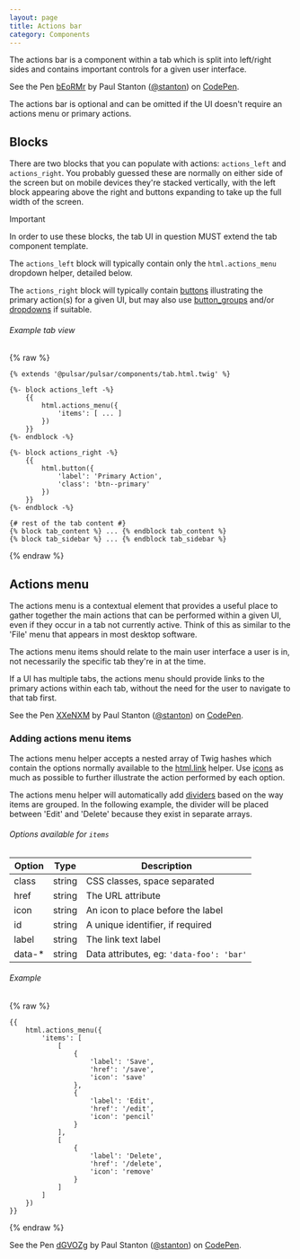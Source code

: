 ```yaml
---
layout: page
title: Actions bar
category: Components
---
```


The actions bar is a component within a tab which is split into left/right sides and contains important controls for a given user interface.

<p data-height="90" data-theme-id="24005" data-slug-hash="bEoRMr" data-default-tab="result" data-user="stanton" class='codepen'>See the Pen <a href='http://codepen.io/stanton/pen/bEoRMr/'>bEoRMr</a> by Paul Stanton (<a href='http://codepen.io/stanton'>@stanton</a>) on <a href='http://codepen.io'>CodePen</a>.</p>
<script async src="//assets.codepen.io/assets/embed/ei.js"></script>

The actions bar is optional and can be omitted if the UI doesn't require  an actions menu or primary actions.

## Blocks

There are two blocks that you can populate with actions: `actions_left` and `actions_right`. You probably guessed these are normally on either side of the screen but on mobile devices they're stacked vertically, with the left block appearing above the right and buttons expanding to take up the full width of the screen.

<div class="panel panel--info">
    <div class="panel__title">
        <i class="icon-info-sign"></i> Important
    </div>
    <div class="panel__body">
        <p>In order to use these blocks, the tab UI in question MUST extend the tab component template.</p>
    </div>
</div>

The `actions_left` block will typically contain only the `html.actions_menu` dropdown helper, detailed below.

The `actions_right` block will typically contain [buttons](button.md) illustrating the primary action(s) for a given UI, but may also use [button_groups](button_group.md) and/or [dropdowns](button_dropdown.md) if suitable.

###### Example tab view

{% raw %}
```twig
{% extends '@pulsar/pulsar/components/tab.html.twig' %}

{%- block actions_left -%}
    {{
        html.actions_menu({
            'items': [ ... ]
        })
    }}
{%- endblock -%}

{%- block actions_right -%}
    {{
        html.button({
            'label': 'Primary Action',
            'class': 'btn--primary'
        })
    }}
{%- endblock -%}

{# rest of the tab content #}
{% block tab_content %} ... {% endblock tab_content %}
{% block tab_sidebar %} ... {% endblock tab_sidebar %}
```
{% endraw %}

## Actions menu

The actions menu is a contextual element that provides a useful place to gather together the main actions that can be performed within a given UI, even if they occur in a tab not currently active. Think of this as similar to the 'File' menu that appears in most desktop software.

The actions menu items should relate to the main user interface a user is in, not necessarily the specific tab they're in at the time.

If a UI has multiple tabs, the actions menu should provide links to the primary actions within each tab, without the need for the user to navigate to that tab first.

<p data-height="280" data-theme-id="24005" data-slug-hash="XXeNXM" data-default-tab="result" data-user="stanton" class='codepen'>See the Pen <a href='http://codepen.io/stanton/pen/XXeNXM/'>XXeNXM</a> by Paul Stanton (<a href='http://codepen.io/stanton'>@stanton</a>) on <a href='http://codepen.io'>CodePen</a>.</p>
<script async src="//assets.codepen.io/assets/embed/ei.js"></script>

### Adding actions menu items

The actions menu helper accepts a nested array of Twig hashes which contain the options normally available to the [html.link](link.md) helper. Use [icons](icon.md) as much as possible to further illustrate the action performed by each option.

The actions menu helper will automatically add [dividers](divider.md) based on the way items are grouped. In the following example, the divider will be placed between 'Edit' and 'Delete' because they exist in separate arrays.

###### Options available for `items`

Option | Type   | Description
------ | ------ | --------------------------------------------------------------
class  | string | CSS classes, space separated
href   | string | The URL attribute
icon   | string | An icon to place before the label
id     | string | A unique identifier, if required
label  | string | The link text label
data-* | string | Data attributes, eg: `'data-foo': 'bar'`

###### Example

{% raw %}
```twig
{{
    html.actions_menu({
        'items': [
            [
                {
                    'label': 'Save',
                    'href': '/save',
                    'icon': 'save'
                },
                {
                    'label': 'Edit',
                    'href': '/edit',
                    'icon': 'pencil'
                }
            ],
            [
                {
                    'label': 'Delete',
                    'href': '/delete',
                    'icon': 'remove'
                }
            ]
        ]
    })
}}
```
{% endraw %}

<p data-height="180" data-theme-id="24005" data-slug-hash="dGVOZg" data-default-tab="result" data-user="stanton" class='codepen'>See the Pen <a href='http://codepen.io/stanton/pen/dGVOZg/'>dGVOZg</a> by Paul Stanton (<a href='http://codepen.io/stanton'>@stanton</a>) on <a href='http://codepen.io'>CodePen</a>.</p>
<script async src="//assets.codepen.io/assets/embed/ei.js"></script>
